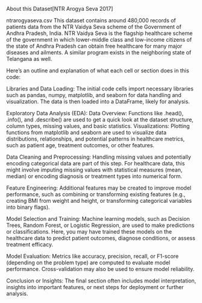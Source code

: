 About this Dataset[NTR Arogya Seva 2017]

ntrarogyaseva.csv
This dataset contains around 480,000 records of patients data from the NTR Vaidya Seva scheme of the Government of Andhra Pradesh, India. NTR Vaidya Seva is the flagship healthcare scheme of the government in which lower-middle class and low-income citizens of the state of Andhra Pradesh can obtain free healthcare for many major diseases and ailments. A similar program exists in the neighboring state of Telangana as well.


Here’s an outline and explanation of what each cell or section does in this code:

Libraries and Data Loading: 
The initial code cells import necessary libraries such as pandas, numpy, matplotlib, and seaborn for data handling and visualization. The data is then loaded into a DataFrame, likely for analysis.


Exploratory Data Analysis (EDA):
Data Overview: Functions like .head(), .info(), and .describe() are used to get a quick look at the dataset structure, column types, missing values, and basic statistics.
Visualizations: Plotting functions from matplotlib and seaborn are used to visualize data distributions, relationships, and potential patterns in healthcare metrics, such as patient age, treatment outcomes, or other features.


Data Cleaning and Preprocessing:
Handling missing values and potentially encoding categorical data are part of this step. For healthcare data, this might involve imputing missing values with statistical measures (mean, median) or encoding diagnosis or treatment types into numerical form.


Feature Engineering:
Additional features may be created to improve model performance, such as combining or transforming existing features (e.g., creating BMI from weight and height, or transforming categorical variables into binary flags).


Model Selection and Training:
Machine learning models, such as Decision Trees, Random Forest, or Logistic Regression, are used to make predictions or classifications. Here, you may have trained these models on the healthcare data to predict patient outcomes, diagnose conditions, or assess treatment efficacy.


Model Evaluation:
Metrics like accuracy, precision, recall, or F1-score (depending on the problem type) are computed to evaluate model performance. Cross-validation may also be used to ensure model reliability.


Conclusion or Insights:
The final section often includes model interpretation, insights into important features, or next steps for deployment or further analysis.
